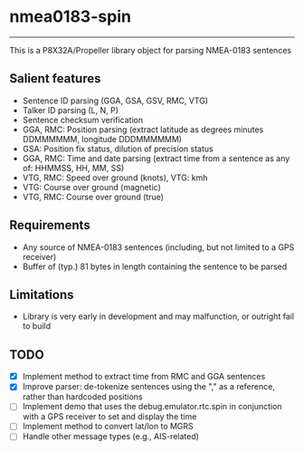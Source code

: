 # nmea0183-spin
---------------

This is a P8X32A/Propeller library object for parsing NMEA-0183 sentences

## Salient features

* Sentence ID parsing (GGA, GSA, GSV, RMC, VTG)
* Talker ID parsing (L, N, P)
* Sentence checksum verification
* GGA, RMC: Position parsing (extract latitude as degrees minutes DDMMMMMM, longitude DDDMMMMMM)
* GSA: Position fix status, dilution of precision status
* GGA, RMC: Time and date parsing (extract time from a sentence as any of: HHMMSS, HH, MM, SS)
* VTG, RMC: Speed over ground (knots), VTG: kmh
* VTG: Course over ground (magnetic)
* VTG, RMC: Course over ground (true)

## Requirements

* Any source of NMEA-0183 sentences (including, but not limited to a GPS receiver)
* Buffer of (typ.) 81 bytes in length containing the sentence to be parsed

## Limitations

* Library is very early in development and may malfunction, or outright fail to build

## TODO

- [x] Implement method to extract time from RMC and GGA sentences
- [x] Improve parser: de-tokenize sentences using the "," as a reference, rather than hardcoded positions
- [ ] Implement demo that uses the debug.emulator.rtc.spin in conjunction with a GPS receiver to set and display the time
- [ ] Implement method to convert lat/lon to MGRS
- [ ] Handle other message types (e.g., AIS-related)
